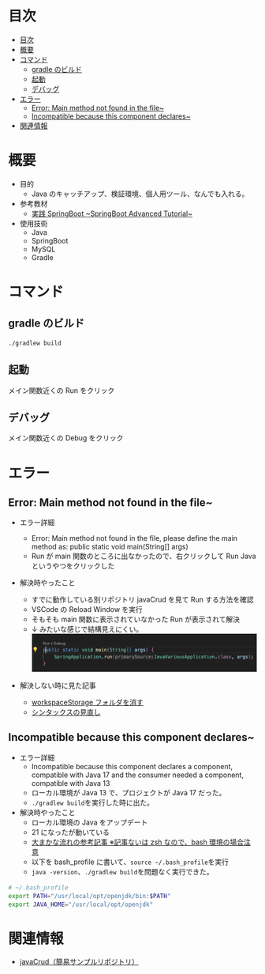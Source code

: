 # 目次

<!-- TOC -->

- [目次](#目次)
- [概要](#概要)
- [コマンド](#コマンド)
  - [gradle のビルド](#gradle-のビルド)
  - [起動](#起動)
  - [デバッグ](#デバッグ)
- [エラー](#エラー)
  - [Error: Main method not found in the file~](#error-main-method-not-found-in-the-file)
  - [Incompatible because this component declares~](#incompatible-because-this-component-declares)
- [関連情報](#関連情報)

<!-- /TOC -->

# 概要

- 目的
  - Java のキャッチアップ、検証環境、個人用ツール、なんでも入れる。
- 参考教材
  - [実践 SpringBoot \~SpringBoot Advanced Tutorial\~](https://www.techpit.jp/courses/232)
- 使用技術
  - Java
  - SpringBoot
  - MySQL
  - Gradle

# コマンド

## gradle のビルド

```bash
./gradlew build
```

## 起動

メイン関数近くの Run をクリック

## デバッグ

メイン関数近くの Debug をクリック

# エラー

## Error: Main method not found in the file~

- エラー詳細
  - Error: Main method not found in the file, please define the main method as: public static void main(String[] args)
  - Run が main 関数のところに出なかったので、右クリックして Run Java というやつをクリックした
- 解決時やったこと

  - すでに動作している別リポジトリ javaCrud を見て Run する方法を確認
  - VSCode の Reload Window を実行
  - そもそも main 関数に表示されていなかった Run が表示されて解決
  - ↓ みたいな感じで結構見えにくい。
    ![picture 0](images/07414e89fcee27c1b2a9d06d71b44a72f8ea467975a059dda240057eeaf012a0.png)

- 解決しない時に見た記事
  - [workspaceStorage フォルダを消す](https://teratail.com/questions/t2833q7nv8wior)
  - [シンタックスの見直し](https://ameblo.jp/taktak0/entry-12372913263.html)

## Incompatible because this component declares~

- エラー詳細
  - Incompatible because this component declares a component, compatible with Java 17 and the consumer needed a component, compatible with Java 13
  - ローカル環境が Java 13 で、プロジェクトが Java 17 だった。
  - `./gradlew build`を実行した時に出た。
- 解決時やったこと
  - ローカル環境の Java をアップデート
  - 21 になったが動いている
  - [大まかな流れの参考記事 ※記事ないは zsh なので、bash 環境の場合注意](https://zenn.dev/hayato94087/articles/c0345e6c2c53e7)
  - 以下を bash_profile に書いて、`source ~/.bash_profile`を実行
  - `java -version`、`./gradlew build`を問題なく実行できた。

```bash
# ~/.bash_profile
export PATH="/usr/local/opt/openjdk/bin:$PATH"
export JAVA_HOME="/usr/local/opt/openjdk"
```

# 関連情報

- [javaCrud（簡易サンプルリポジトリ）](https://github.com/jun0222/javaCrud)

